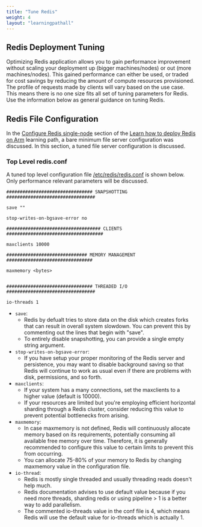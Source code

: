 ```yaml
---
title: "Tune Redis"
weight: 4
layout: "learningpathall"
---
```




##  Redis Deployment Tuning

Optimizing Redis application allows you to gain performance improvement without scaling your deployment up (bigger machines/nodes) or out (more machines/nodes). This gained performance can either be used, or traded for cost savings by reducing the amount of compute resources provisioned. The profile of requests made by clients will vary based on the use case. This means there is no one size fits all set of tuning parameters for Redis. Use the information below as general guidance on tuning Redis.

##  Redis File Configuration

In the [Configure Redis single-node](https://learn.arm.com/learning-paths/servers-and-cloud-computing/redis/configurations/) section of the [Learn how to deploy Redis on Arm](https://learn.arm.com/learning-paths/servers-and-cloud-computing/redis/) learning path, a bare minimum file server configuration was discussed. In this section, a tuned file server configuration is discussed.

### Top Level redis.conf

A tuned top level configuration file [/etc/redis/redis.conf](https://raw.githubusercontent.com/redis/redis/7.0/redis.conf) is shown below. Only performance relevant parameters will be discussed.

```
################################ SNAPSHOTTING  #################################

save ""

stop-writes-on-bgsave-error no

################################### CLIENTS ####################################

maxclients 10000 

############################## MEMORY MANAGEMENT ################################

maxmemory <bytes>
 

################################ THREADED I/O #################################

io-threads 1
```

* `save`:
  * Redis by defualt tries to store data on the disk which creates forks that can result in overall system slowdown. You can prevent this by commenting out the lines that begin with "save".
  * To entirely disable snapshotting, you can provide a single empty string argument.
* `stop-writes-on-bgsave-error`:
  *  If you have setup your proper monitoring of the Redis server and persistence, you may want to disable background saving so that Redis will continue to work as usual even if there are problems with disk, permissions, and so forth.
* `maxclients`:
  * If your system has a many connections, set the maxclients to a higher value (default is 10000). 
  * If your resources are limited but you're employing efficient horizontal sharding through a Redis cluster, consider reducing this value to prevent potential bottlenecks from arising.
* `maxmemory`:
  * In case maxmemory is not defined, Redis will continuously allocate memory based on its requirements, potentially consuming all available free memory over time. Therefore, it is generally recommended to configure this value to certain limits to prevent this from occurring. 
  * You can allocate 75-80% of your memory to Redis by changing maxmemory value in the configuration file. 
* `io-thread`:
  * Redis is mostly single threaded and usually threading reads doesn't help much. 
  * Redis documentation advises to use default value because if you need more threads, sharding redis or using pipeline > 1 is a better way to add parallelism.
  * The commented io-threads value in the conf file is 4, which means Redis will use the default value for io-threads which is actually 1.  
